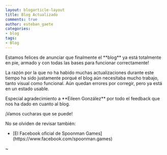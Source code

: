 ```yaml
---
layout: blogarticle-layout
title: Blog Actualizado
comments: true
author: esteban_gaete
categories:
- blog
tags:
- Blog
---
```


<p class="margin-top-30" markdown='1'>
Estamos felices de anunciar que finalmente el **blog** ya está totalmente en 
pie, armado y con todas las bases para funcionar correctamente!
</p>

<p class="margin-top-30" markdown='1'>
La razón por la que no ha habido muchas actualizaciones durante este tiempo 
ha sido justamente porqué el blog aún necesitaba mucho trabajo, tanto visual 
como funcional. Aún quedan errores por corregir, pero ya está en un estado 
usable.
</p>

<p class="margin-top-30" markdown='1'>
Especial agradecimiento a **Eileen González** por todo el feedback que nos ha dado en cuanto al blog.
</p>

<p class="margin-top-30" markdown='1'>
¡Vamos cucharas que se puede!
</p>

<p class="margin-top-30" markdown='1'>
No se olviden de revisar también:
</p>

* <p class="margin-top-30" markdown='1'>[El Facebook oficial de Spoonman Games](https://www.facebook.com/spoonman.games)</p>

<p class="margin-top-30" markdown='1'>
~
</p>